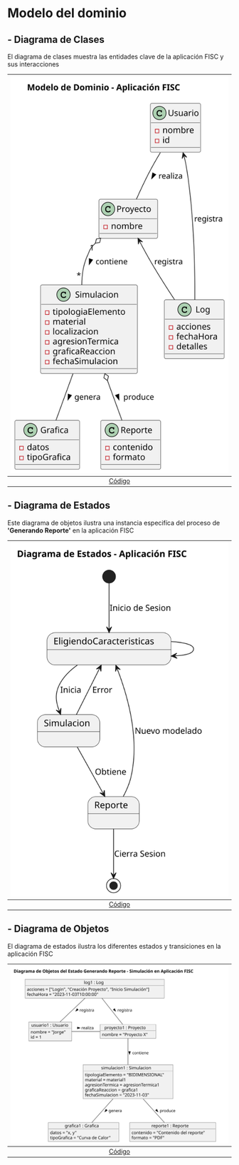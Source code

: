 # Modelo del dominio

## - Diagrama de Clases

El diagrama de clases muestra las entidades clave de la aplicación FISC y sus interacciones

| ![Clases](/imagenes/modelosUML/diagramaClases.svg) | 
|  :-----------------------------------------------: |
|      [Código](/modelosUML/diagramaClases.puml)     |

## - Diagrama de Estados

Este diagrama de objetos ilustra una instancia especifíca del proceso de **'Generando Reporte'** en la aplicación FISC

 | ![Estados](/imagenes/modelosUML/diagramaEstados.svg) |
 |  :-------------------------------------------------: |
 |      [Código](/modelosUML/diagramaEstados.puml)      |

## - Diagrama de Objetos

El diagrama de estados ilustra los diferentes estados y transiciones en la aplicación FISC

| ![Clases](/imagenes/modelosUML/diagramaObjetos.svg) |
| :-------------------------------------------------: |
|     [Código](/modelosUML/diagramaObjetos.puml)      |
